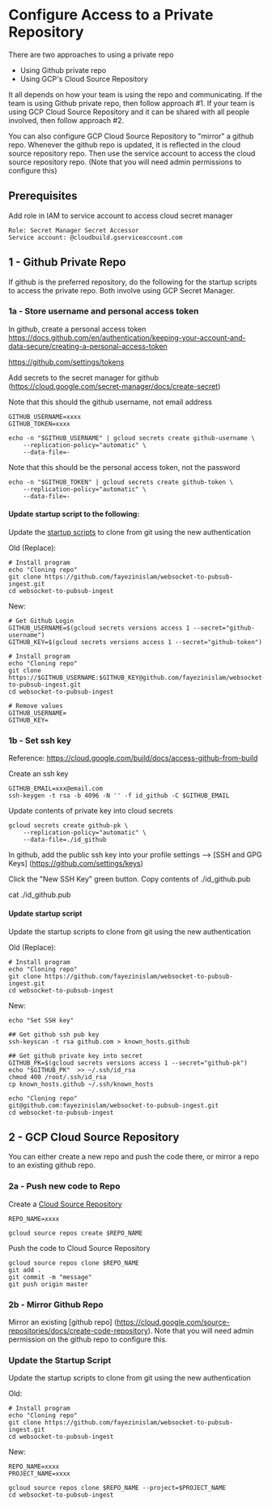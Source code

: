 
# Configure Access to a Private Repository

There are two approaches to using a private repo 
 * Using Github private repo
 * Using GCP's Cloud Source Repository

It all depends on how your team is using the repo and communicating.  If the team is using Github private repo, then follow approach #1.  If your team is using GCP Cloud Source Repository and it can be shared with all people involved, then follow approach #2.

You can also configure GCP Cloud Source Repository to "mirror" a github repo.  Whenever the github repo is updated, it is reflected in the cloud source repository repo.  Then use the service account to access the cloud source repository repo.  (Note that you will need admin permissions to configure this)

## Prerequisites

Add role in IAM to service account to access cloud secret manager
```
Role: Secret Manager Secret Accessor
Service account: @cloudbuild.gserviceaccount.com 
```

## 1 - Github Private Repo

If github is the preferred repository, do the following for the startup scripts to access the private repo.  Both involve using GCP Secret Manager.

### 1a - Store username and personal access token

In github, create a personal access token 
https://docs.github.com/en/authentication/keeping-your-account-and-data-secure/creating-a-personal-access-token

https://github.com/settings/tokens


Add secrets to the secret manager for github (https://cloud.google.com/secret-manager/docs/create-secret)

Note that this should the github username, not email address

```
GITHUB_USERNAME=xxxx
GITHUB_TOKEN=xxxx

echo -n "$GITHUB_USERNAME" | gcloud secrets create github-username \
    --replication-policy="automatic" \
    --data-file=-
```
Note that this should be the personal access token, not the password
```
echo -n "$GITHUB_TOKEN" | gcloud secrets create github-token \
    --replication-policy="automatic" \
    --data-file=-
```

#### Update startup script to the following:

Update the [startup scripts](./startup-scripts) to clone from git using the new authentication


Old (Replace):
```
# Install program
echo "Cloning repo"
git clone https://github.com/fayezinislam/websocket-to-pubsub-ingest.git
cd websocket-to-pubsub-ingest
```

New: 
```
# Get Github Login 
GITHUB_USERNAME=$(gcloud secrets versions access 1 --secret="github-username")
GITHUB_KEY=$(gcloud secrets versions access 1 --secret="github-token")

# Install program
echo "Cloning repo"
git clone https://$GITHUB_USERNAME:$GITHUB_KEY@github.com/fayezinislam/websocket-to-pubsub-ingest.git
cd websocket-to-pubsub-ingest

# Remove values
GITHUB_USERNAME=
GITHUB_KEY=
```

### 1b - Set ssh key

Reference: https://cloud.google.com/build/docs/access-github-from-build

Create an ssh key

```
GITHUB_EMAIL=xxx@email.com
ssh-keygen -t rsa -b 4096 -N '' -f id_github -C $GITHUB_EMAIL
```

Update contents of private key into cloud secrets
```
gcloud secrets create github-pk \
    --replication-policy="automatic" \
    --data-file=./id_github
```

In github, add the public ssh key into your profile settings --> [SSH and GPG Keys] (https://github.com/settings/keys)

Click the "New SSH Key" green button.  Copy contents of ./id_github.pub

cat ./id_github.pub


#### Update startup script

Update the startup scripts to clone from git using the new authentication


Old (Replace):
```
# Install program
echo "Cloning repo"
git clone https://github.com/fayezinislam/websocket-to-pubsub-ingest.git
cd websocket-to-pubsub-ingest
```

New:
```
echo "Set SSH key"

## Get github ssh pub key
ssh-keyscan -t rsa github.com > known_hosts.github

## Get github private key into secret
GITHUB_PK=$(gcloud secrets versions access 1 --secret="github-pk")
echo "$GITHUB_PK"  >> ~/.ssh/id_rsa
chmod 400 /root/.ssh/id_rsa
cp known_hosts.github ~/.ssh/known_hosts

echo "Cloning repo"
git@github.com:fayezinislam/websocket-to-pubsub-ingest.git
cd websocket-to-pubsub-ingest
```

## 2 - GCP Cloud Source Repository

You can either create a new repo and push the code there, or mirror a repo to an existing github repo.


### 2a - Push new code to Repo

Create a [Cloud Source Repository](https://cloud.google.com/source-repositories/docs/create-code-repository)

```
REPO_NAME=xxxx

gcloud source repos create $REPO_NAME
```

Push the code to Cloud Source Repository
```
gcloud source repos clone $REPO_NAME
git add .
git commit -m "message"
git push origin master
```

### 2b - Mirror Github Repo

Mirror an existing [github repo] (https://cloud.google.com/source-repositories/docs/create-code-repository).  Note that you will need admin permission on the github repo to configure this.


### Update the Startup Script


Update the startup scripts to clone from git using the new authentication

Old:
```
# Install program
echo "Cloning repo"
git clone https://github.com/fayezinislam/websocket-to-pubsub-ingest.git
cd websocket-to-pubsub-ingest
```

New:
```
REPO_NAME=xxxx
PROJECT_NAME=xxxx

gcloud source repos clone $REPO_NAME --project=$PROJECT_NAME
cd websocket-to-pubsub-ingest
```


